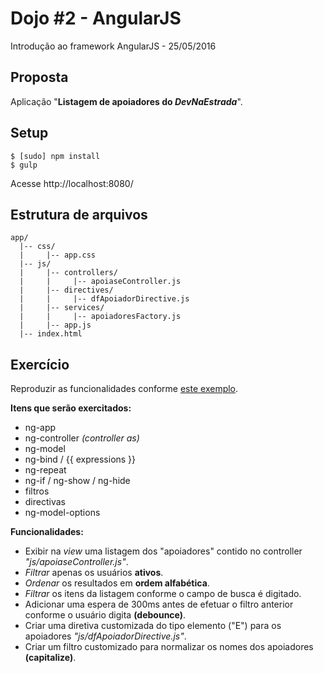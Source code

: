 # Dojo #2 - AngularJS

Introdução ao framework AngularJS - 25/05/2016


## Proposta

Aplicação "**Listagem de apoiadores do _DevNaEstrada_**".


## Setup

`$ [sudo] npm install`  
`$ gulp`

Acesse http://localhost:8080/


## Estrutura de arquivos

```
app/
  |-- css/
  |     |-- app.css
  |-- js/
  |     |-- controllers/
  |     |     |-- apoiaseController.js
  |     |-- directives/
  |     |     |-- dfApoiadorDirective.js
  |     |-- services/
  |     |     |-- apoiadoresFactory.js
  |     |-- app.js
  |-- index.html
```

## Exercício
Reproduzir as funcionalidades conforme [este exemplo](http://codepen.io/lnfnunes/full/YqBYpQ/).


**Itens que serão exercitados:**

* ng-app
* ng-controller _(controller as)_
* ng-model
* ng-bind / {{ expressions }}
* ng-repeat
* ng-if / ng-show / ng-hide
* filtros
* directivas
* ng-model-options


**Funcionalidades:**

* Exibir na _view_ uma listagem dos "apoiadores" contido no controller _"js/apoiaseController.js"_.
* _Filtrar_ apenas os usuários **ativos**.
* _Ordenar_ os resultados em **ordem alfabética**.
* _Filtrar_ os itens da listagem conforme o campo de busca é digitado.
* Adicionar uma espera de 300ms antes de efetuar o filtro anterior conforme o usuário digita **(debounce)**.
* Criar uma diretiva customizada do tipo elemento ("E") para os apoiadores _"js/dfApoiadorDirective.js"_.
* Criar um filtro customizado para normalizar os nomes dos apoiadores **(capitalize)**.
